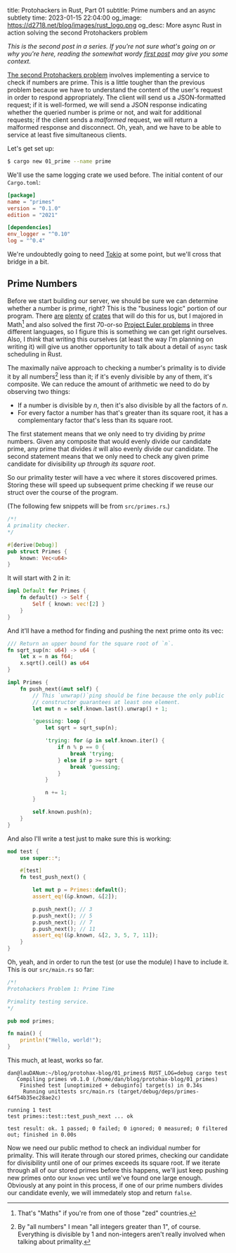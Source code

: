 title: Protohackers in Rust, Part 01
subtitle: Prime numbers and an async subtlety
time: 2023-01-15 22:04:00
og_image: https://d2718.net/blog/images/rust_logo.png
og_desc: More async Rust in action solving the second Protohackers problem

_This is the second post in a series. If you're not sure what's going on or why you're here, reading the somewhat wordy [first post](https://d2718.net/blog/posts/protohax_00.html) may give you some context._

[The second Protohackers problem](https://protohackers.com/problem/1) involves implementing a service to check if numbers are prime. This is a little tougher than the previous problem because we have to understand the content of the user's request in order to respond appropriately. The client will send us a JSON-formatted request; if it is well-formed, we will send a JSON response indicating whether the queried number is prime or not, and wait for additional requests; if the client sends a _malformed_ request, we will return a malformed response and disconnect. Oh, yeah, and we have to be able to service at least five simultaneous clients.

Let's get set up:

```bash
$ cargo new 01_prime --name prime
```

We'll use the same logging crate we used before. The initial content of our `Cargo.toml`:

```toml
[package]
name = "primes"
version = "0.1.0"
edition = "2021"

[dependencies]
env_logger = "^0.10"
log = "^0.4"
```

We're undoubtedly going to need [Tokio](https://tokio.rs/) at some point, but we'll cross that bridge in a bit.

## Prime Numbers

Before we start building our server, we should be sure we can determine whether a number is prime, right? This is the "business logic" portion of our program. There [are](https://docs.rs/primes/latest/primes/) [plenty](https://docs.rs/num-prime/latest/num_prime/) [of](https://docs.rs/is_prime/2.0.9/is_prime/) [crates](https://huonw.github.io/primal/primal/index.html) that will do this for us, but I majored in Math[^math] and also solved the first 70-or-so [Project Euler problems](https://projecteuler.net/archives) in three different languages, so I figure this is something we can get right ourselves. Also, I _think_ that writing this ourselves (at least the way I'm planning on writing it) will give us another opportunity to talk about a detail of `async` task scheduling in Rust.

[^math]: That's "Maths" if you're from one of those "zed" countries.

The maximally naïve approach to checking a number's primality is to divide it by all numbers[^all_numbers] less than it; if it's evenly divisible by any of them, it's composite. We can reduce the amount of arithmetic we need to do by observing two things:

  * If a number is divisible by _n_, then it's also divisible by all the factors of _n_.
  * For every factor a number has that's greater than its square root, it has a complementary factor that's less than its square root.

The first statement means that we only need to try dividing by _prime_ numbers. Given any composite that would evenly divide our candidate prime, any prime that divides _it_ will also evenly divide our candidate. The second statement means that we only need to check any given prime candidate for divisibility _up through its square root_.

[^all_numbers]: By "all numbers" I mean "all integers greater than 1", of course. Everything is divisible by 1 and non-integers aren't really involved when talking about primality.

So our primality tester will have a vec where it stores discovered primes. Storing these will speed up subsequent prime checking if we reuse our struct over the course of the program. 

(The following few snippets will be from `src/primes.rs`.)

```rust
/*!
A primality checker.
*/

#[derive(Debug)]
pub struct Primes {
    known: Vec<u64>
}
```

It will start with 2 in it:

```rust
impl Default for Primes {
    fn default() -> Self {
        Self { known: vec![2] }
    }
}
```

And it'll have a method for finding and pushing the next prime onto its vec:

```rust
/// Return an upper bound for the square root of `n`.
fn sqrt_sup(n: u64) -> u64 {
    let x = n as f64;
    x.sqrt().ceil() as u64
}

impl Primes {
    fn push_next(&mut self) {
        // This `unwrap()`ping should be fine because the only public
        // constructor guarantees at least one element.
        let mut n = self.known.last().unwrap() + 1;

        'guessing: loop {
            let sqrt = sqrt_sup(n);

            'trying: for &p in self.known.iter() {
                if n % p == 0 {
                    break 'trying;
                } else if p >= sqrt {
                    break 'guessing;
                }
            }

            n += 1;
        }

        self.known.push(n);
    }
}
```

And also I'll write a test just to make sure this is working:

```rust
mod test {
    use super::*;

    #[test]
    fn test_push_next() {

        let mut p = Primes::default();
        assert_eq!(&p.known, &[2]);

        p.push_next(); // 3
        p.push_next(); // 5
        p.push_next(); // 7
        p.push_next(); // 11
        assert_eq!(&p.known, &[2, 3, 5, 7, 11]);
    }
}
```

Oh, yeah, and in order to run the test (or use the module) I have to include it. This is our `src/main.rs` so far:

```rust
/*!
Protohackers Problem 1: Prime Time

Primality testing service.
*/

pub mod primes;

fn main() {
    println!("Hello, world!");
}
```

This much, at least, works so far.

```
dan@lauDANum:~/blog/protohax-blog/01_primes$ RUST_LOG=debug cargo test
   Compiling primes v0.1.0 (/home/dan/blog/protohax-blog/01_primes)
    Finished test [unoptimized + debuginfo] target(s) in 0.34s
     Running unittests src/main.rs (target/debug/deps/primes-64f54b35ec28ae2c)

running 1 test
test primes::test::test_push_next ... ok

test result: ok. 1 passed; 0 failed; 0 ignored; 0 measured; 0 filtered out; finished in 0.00s
```

Now we need our public method to check an individual number for primality. This will iterate through our stored primes, checking our candidate for divisibility until one of our primes exceeds its square root. If we iterate through all of our stored primes before this happens, we'll just keep pushing new primes onto our `known` vec until we've found one large enough. Obviously at any point in this process, if one of our prime numbers divides our candidate evenly, we will immedately stop and return `false`.